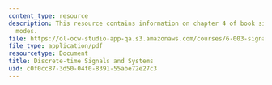 ```yaml
---
content_type: resource
description: This resource contains information on chapter 4 of book signals and systems;
  modes.
file: https://ol-ocw-studio-app-qa.s3.amazonaws.com/courses/6-003-signals-and-systems-fall-2011/c0f0cc873d5004f0839155abe72e27c3_MIT6_003F11_chap4.pdf
file_type: application/pdf
resourcetype: Document
title: Discrete-time Signals and Systems
uid: c0f0cc87-3d50-04f0-8391-55abe72e27c3
---
```

